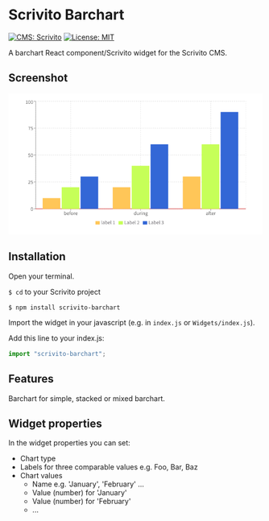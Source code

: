 # Scrivito Barchart
[![CMS: Scrivito](https://img.shields.io/badge/CMS-Scrivito-brightgreen.svg)](https://scrivito.com) [![License: MIT](https://img.shields.io/badge/License-MIT-blue.svg)](https://opensource.org/licenses/MIT)

A barchart React component/Scrivito widget for the Scrivito CMS.

## Screenshot

![Screenshot](https://raw.githubusercontent.com/mdwp/scrivito-barchart/master/barchart-screenshot.png)

## Installation

Open your terminal.

`$ cd` to your Scrivito project

```shell
$ npm install scrivito-barchart
```

Import the widget in your javascript (e.g. in `index.js` or `Widgets/index.js`).

Add this line to your index.js:

```js
import "scrivito-barchart";
```

## Features

Barchart for simple, stacked or mixed barchart.

## Widget properties

In the widget properties you can set:

- Chart type
- Labels for three comparable values e.g. Foo, Bar, Baz
- Chart values
  - Name e.g. 'January', 'February' ...
  - Value (number) for 'January'
  - Value (number) for 'February'
  - ...